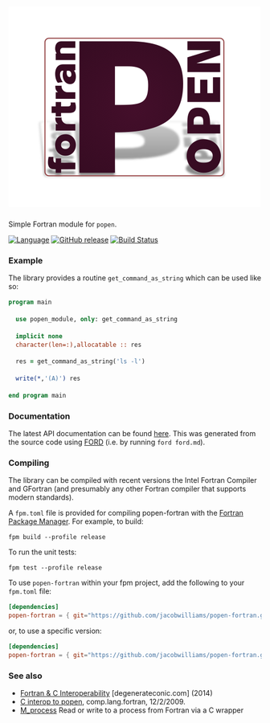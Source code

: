 ![popen-fortran](media/logo.png)
============

Simple Fortran module for `popen`.

[![Language](https://img.shields.io/badge/-Fortran-734f96?logo=fortran&logoColor=white)](https://github.com/topics/fortran)
[![GitHub release](https://img.shields.io/github/release/jacobwilliams/popen-fortran.svg?style=plastic)](https://github.com/jacobwilliams/popen-fortran/releases/latest)
[![Build Status](https://github.com/jacobwilliams/popen-fortran/actions/workflows/CI.yml/badge.svg)](https://github.com/jacobwilliams/popen-fortran/actions)
<!-- [![codecov](https://codecov.io/gh/jacobwilliams/popen-fortran/branch/master/graph/badge.svg?token=BHtd51oUTE)](https://codecov.io/gh/jacobwilliams/popen-fortran) -->

### Example

The library provides a routine `get_command_as_string` which can be used like so:

```fortran
program main

  use popen_module, only: get_command_as_string

  implicit none
  character(len=:),allocatable :: res

  res = get_command_as_string('ls -l')

  write(*,'(A)') res

end program main
```

### Documentation
The latest API documentation can be found [here](https://jacobwilliams.github.io/popen-fortran/). This was generated from the source code using [FORD](https://github.com/Fortran-FOSS-Programmers/ford) (i.e. by running `ford ford.md`).

### Compiling

The library can be compiled with recent versions the Intel Fortran Compiler and GFortran (and presumably any other Fortran compiler that supports modern standards).

A `fpm.toml` file is provided for compiling popen-fortran with the [Fortran Package Manager](https://github.com/fortran-lang/fpm). For example, to build:

```
fpm build --profile release
```

To run the unit tests:

```
fpm test --profile release
```

To use `popen-fortran` within your fpm project, add the following to your `fpm.toml` file:
```toml
[dependencies]
popen-fortran = { git="https://github.com/jacobwilliams/popen-fortran.git" }
```

or, to use a specific version:
```toml
[dependencies]
popen-fortran = { git="https://github.com/jacobwilliams/popen-fortran.git", tag = "1.0.0"  }
```

### See also
 * [Fortran & C Interoperability](https://degenerateconic.com/fortran-c-interoperability.html) [degenerateconic.com] (2014)
 * [C interop to popen](https://groups.google.com/forum/#!topic/comp.lang.fortran/gRmQZgcMkaY), comp.lang.fortran, 12/2/2009.
 * [M_process](https://github.com/urbanjost/M_process) Read or write to a process from Fortran via a C wrapper
